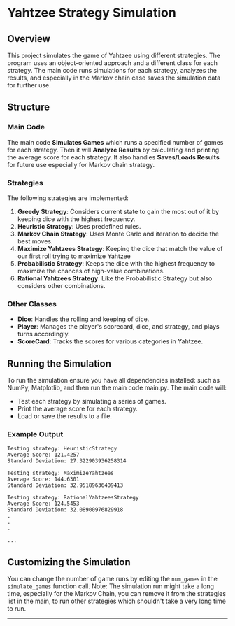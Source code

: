 # Yahtzee Strategy Simulation

## Overview
This project simulates the game of Yahtzee using different strategies. The program uses an object-oriented approach and a different class for each strategy. The main code runs simulations for each strategy, analyzes the results, and especially in the Markov chain case saves the simulation data for further use.

## Structure

### Main Code
The main code **Simulates Games** which runs a specified number of games for each strategy. Then it will **Analyze Results** by calculating and printing the average score for each strategy. It also handles **Saves/Loads Results** for future use especially for Markov chain strategy.

### Strategies
The following strategies are implemented:
1. **Greedy Strategy**: Considers current state to gain the most out of it by keeping dice with the highest frequency.
2. **Heuristic Strategy**: Uses predefined rules.
3. **Markov Chain Strategy**: Uses Monte Carlo and iteration to decide the best moves.
4. **Maximize Yahtzees Strategy**: Keeping the dice that match the value of our first roll trying to maximize Yahtzee
5. **Probabilistic Strategy**: Keeps the dice with the highest frequency to maximize the chances of high-value combinations.
6. **Rational Yahtzees Strategy**: Like the Probabilistic Strategy but also considers other combinations.

### Other Classes
- **Dice**: Handles the rolling and keeping of dice.
- **Player**: Manages the player's scorecard, dice, and strategy, and plays turns accordingly.
- **ScoreCard**: Tracks the scores for various categories in Yahtzee.

## Running the Simulation
To run the simulation ensure you have all dependencies installed: such as NumPy, Matplotlib, and then run the main code main.py. The main code will:
- Test each strategy by simulating a series of games.
- Print the average score for each strategy.
- Load or save the results to a file.

### Example Output
```plaintext
Testing strategy: HeuristicStrategy
Average Score: 121.4257
Standard Deviation: 27.322903936258314

Testing strategy: MaximizeYahtzees
Average Score: 144.6301
Standard Deviation: 32.95189636409413

Testing strategy: RationalYahtzeesStrategy
Average Score: 124.5453
Standard Deviation: 32.08900976829918
.
.
.

...
```

## Customizing the Simulation
You can change the number of game runs by editing the `num_games` in the `simulate_games` function call.
Note: The simulation run might take a long time, especially for the Markov Chain, you can remove it from the strategies list in the main, to run other strategies which shouldn't take a very long time to run.

---
